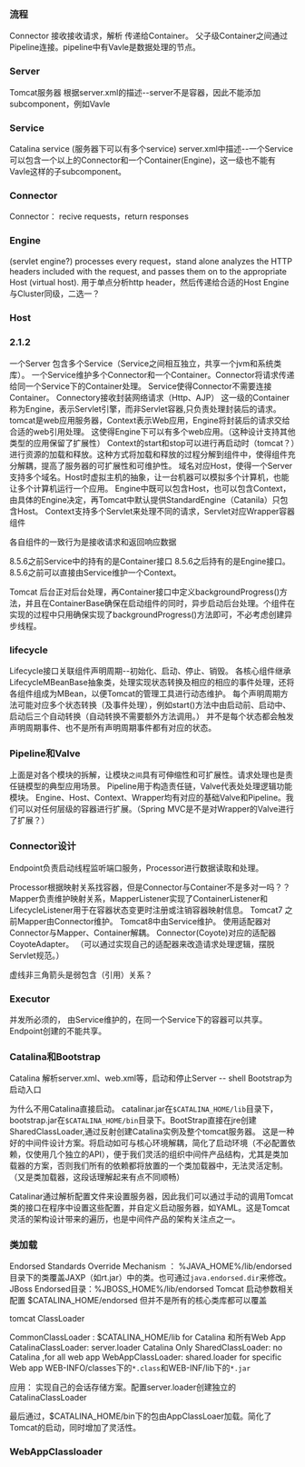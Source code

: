 ### 流程
Connector 接收接收请求，解析 传递给Container。
父子级Container之间通过Pipeline连接。pipeline中有Vavle是数据处理的节点。

### Server
Tomcat服务器
根据server.xml的描述--server不是容器，因此不能添加subcomponent，例如Vavle
### Service
Catalina service (服务器下可以有多个service)
server.xml中描述--一个Service可以包含一个以上的Connector和一个Container(Engine)，这一级也不能有Vavle这样的子subcomponent。

### Connector
Connector： recive requests，return responses

### Engine  
(servlet engine?)
processes every request，stand alone
analyzes the HTTP headers included with the request, and passes them
on to the appropriate Host (virtual host).
用于单点分析http header，然后传递给合适的Host
Engine与Cluster同级，二选一？

### Host


### 2.1.2
一个Server 包含多个Service（Service之间相互独立，共享一个jvm和系统类库）。
一个Service维护多个Connector和一个Container。Connector将请求传递给同一个Service下的Container处理。
Service使得Connector不需要连接Container。
Connectory接收封装网络请求（Http、AJP）
这一级的Container称为Engine，表示Servlet引擎，而非Servlet容器,只负责处理封装后的请求。
tomcat是web应用服务器，Context表示Web应用，Engine将封装后的请求交给合适的web引用处理。
这使得Engine下可以有多个web应用。（这种设计支持其他类型的应用保留了扩展性）
Context的start和stop可以进行再启动时（tomcat？）进行资源的加载和释放。这种方式将加载和释放的过程分解到组件中，使得组件充分解耦，提高了服务器的可扩展性和可维护性。
域名对应Host，使得一个Server支持多个域名。Host时虚拟主机的抽象，让一台机器可以模拟多个计算机，也能让多个计算机运行一个应用。
Engine中既可以包含Host，也可以包含Context，由具体的Engine决定，再Tomcat中默认提供StandardEngine（Catanila）只包含Host。
Context支持多个Servlet来处理不同的请求，Servlet对应Wrapper容器组件

各自组件的一致行为是接收请求和返回响应数据

8.5.6之前Service中的持有的是Container接口
8.5.6之后持有的是Engine接口。
8.5.6之前可以直接由Service维护一个Context。

Tomcat 后台正对后台处理，再Container接口中定义backgroundProgress()方法，并且在ContainerBase确保在启动组件的同时，异步启动后台处理。个组件在实现的过程中只用确保实现了backgroundProgress()方法即可，不必考虑创建异步线程。

### lifecycle
Lifecycle接口关联组件声明周期--初始化、启动、停止、销毁。
各核心组件继承LifecycleMBeanBase抽象类，处理实现状态转换及相应的相应的事件处理，还将各组件组成为MBean，以便Tomcat的管理工具进行动态维护。
每个声明周期方法可能对应多个状态转换（及事件处理），例如start()方法中由启动前、启动中、启动后三个自动转换（自动转换不需要额外方法调用。）
并不是每个状态都会触发声明周期事件、也不是所有声明周期事件都有对应的状态。

### Pipeline和Valve
上面是对各个模块的拆解，让模块`之间`具有可伸缩性和可扩展性。请求处理也是责任链模型的典型应用场景。
Pipeline用于构造责任链，Valve代表处处理逻辑功能模块。
Engine、Host、Context、Wrapper均有对应的基础Valve和Pipeline。我们可以对任何层级的容器进行扩展。（Spring MVC是不是对Wrapper的Valve进行了扩展？）

### Connector设计
Endpoint负责启动线程监听端口服务，Processor进行数据读取和处理。

Processor根据映射关系找容器，但是Connector与Container不是多对一吗？？
Mapper负责维护映射关系，MapperListener实现了ContainerListener和LifecycleListener用于在容器状态变更时注册或注销容器映射信息。
Tomcat7 之前Mapper由Connector维护。
Tomcat8中由Service维护。
使用适配器对Connector与Mapper、Container解耦。
Connector(Coyote)对应的适配器CoyoteAdapter。
（可以通过实现自己的适配器来改造请求处理逻辑，摆脱Servlet规范。）

虚线非三角箭头是弱包含（引用）关系？

### Executor
并发所必须的，
由Service维护的，在同一个Service下的容器可以共享。
Endpoint创建的不能共享。

### Catalina和Bootstrap
Catalina 解析server.xml、web.xml等，启动和停止Server  -- shell
Bootstrap为启动入口

为什么不用Catalina直接启动。
catalinar.jar在`$CATALINA_HOME/lib`目录下，bootstrap.jar在`$CATALINA_HOME/bin`目录下。BootStrap直接在jre创建SharedClassLoader,通过反射创建Catalina实例及整个tomcat服务器。
这是一种好的中间件设计方案。将启动如可与核心环境解耦，简化了启动环境（不必配置依赖，仅使用几个独立的API），便于我们灵活的组织中间件产品结构，尤其是类加载器的方案，否则我们所有的依赖都将放置的一个类加载器中，无法灵活定制。（又是类加载器，这段话理解起来有点不同顺畅）

Catalinar通过解析配置文件来设置服务器，因此我们可以通过手动的调用Tomcat类的接口在程序中设置这些配置，并自定义启动服务器，如YAML。这是Tomcat灵活的架构设计带来的遍历，也是中间件产品的架构关注点之一。

### 类加载
Endorsed Standards Override Mechanism ： %JAVA_HOME%/lib/endorsed目录下的类覆盖JAXP（如rt.jar）中的类。也可通过`java.endorsed.dir`来修改。
JBoss Endorsed目录：%JBOSS_HOME%/lib/endorsed
Tomcat 启动参数相关配置 $CATALINA_HOME/endorsed
但并不是所有的核心类库都可以覆盖

tomcat ClassLoader

CommonClassLoader : $CATALINA_HOME/lib    for Catalina 和所有Web App
CatalinaClassLoader: server.loader Catalina Only
SharedClassLoader: no Catalina ,for all web app
WebAppClassLoader: shared.loader  for specific Web app    WEB-INFO/classes下的`*.class`和WEB-INF/lib下的`*.jar`

应用：
实现自己的会话存储方案。配置server.loader创建独立的CatalinaClassLoader

最后通过，$CATALINA_HOME/bin下的包由AppClassLoaer加载。简化了Tomcat的启动，同时增加了灵活性。

### WebAppClassloader




